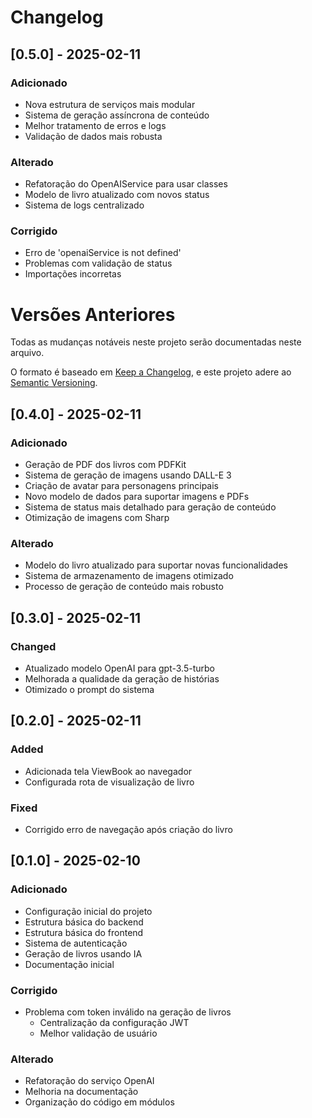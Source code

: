 # Changelog

## [0.5.0] - 2025-02-11

### Adicionado
- Nova estrutura de serviços mais modular
- Sistema de geração assíncrona de conteúdo
- Melhor tratamento de erros e logs
- Validação de dados mais robusta

### Alterado
- Refatoração do OpenAIService para usar classes
- Modelo de livro atualizado com novos status
- Sistema de logs centralizado

### Corrigido
- Erro de 'openaiService is not defined'
- Problemas com validação de status
- Importações incorretas

# Versões Anteriores
Todas as mudanças notáveis neste projeto serão documentadas neste arquivo.

O formato é baseado em [Keep a Changelog](https://keepachangelog.com/pt-BR/1.0.0/),
e este projeto adere ao [Semantic Versioning](https://semver.org/lang/pt-BR/).

## [0.4.0] - 2025-02-11

### Adicionado
- Geração de PDF dos livros com PDFKit
- Sistema de geração de imagens usando DALL-E 3
- Criação de avatar para personagens principais
- Novo modelo de dados para suportar imagens e PDFs
- Sistema de status mais detalhado para geração de conteúdo
- Otimização de imagens com Sharp

### Alterado
- Modelo do livro atualizado para suportar novas funcionalidades
- Sistema de armazenamento de imagens otimizado
- Processo de geração de conteúdo mais robusto

## [0.3.0] - 2025-02-11

### Changed
- Atualizado modelo OpenAI para gpt-3.5-turbo
- Melhorada a qualidade da geração de histórias
- Otimizado o prompt do sistema

## [0.2.0] - 2025-02-11

### Added
- Adicionada tela ViewBook ao navegador
- Configurada rota de visualização de livro

### Fixed
- Corrigido erro de navegação após criação do livro

## [0.1.0] - 2025-02-10

### Adicionado
- Configuração inicial do projeto
- Estrutura básica do backend
- Estrutura básica do frontend
- Sistema de autenticação
- Geração de livros usando IA
- Documentação inicial

### Corrigido
- Problema com token inválido na geração de livros
  - Centralização da configuração JWT
  - Melhor validação de usuário

### Alterado
- Refatoração do serviço OpenAI
- Melhoria na documentação
- Organização do código em módulos